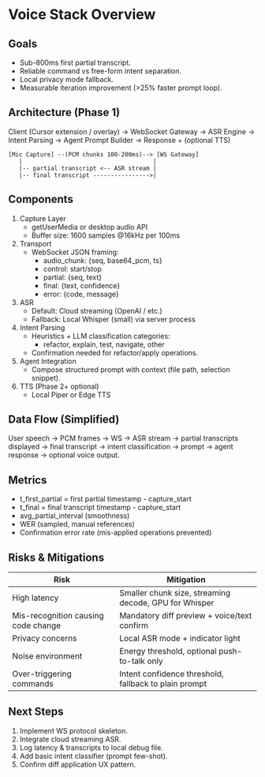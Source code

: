 # Voice Stack Overview

## Goals
- Sub-800ms first partial transcript.
- Reliable command vs free-form intent separation.
- Local privacy mode fallback.
- Measurable iteration improvement (>25% faster prompt loop).

## Architecture (Phase 1)
Client (Cursor extension / overlay) -> WebSocket Gateway -> ASR Engine -> Intent Parsing -> Agent Prompt Builder -> Response + (optional TTS)

```
[Mic Capture] --(PCM chunks 100-200ms)--> [WS Gateway]
   |                                     |
   |-- partial transcript <-- ASR stream |
   |-- final transcript ---------------->|
```

## Components
1. Capture Layer
   - getUserMedia or desktop audio API
   - Buffer size: 1600 samples @16kHz per 100ms
2. Transport
   - WebSocket JSON framing:
     - audio_chunk: {seq, base64_pcm, ts}
     - control: start/stop
     - partial: {seq, text}
     - final: {text, confidence}
     - error: {code, message}
3. ASR
   - Default: Cloud streaming (OpenAI / etc.)
   - Fallback: Local Whisper (small) via server process
4. Intent Parsing
   - Heuristics + LLM classification categories:
     - refactor, explain, test, navigate, other
   - Confirmation needed for refactor/apply operations.
5. Agent Integration
   - Compose structured prompt with context (file path, selection snippet).
6. TTS (Phase 2+ optional)
   - Local Piper or Edge TTS

## Data Flow (Simplified)
User speech -> PCM frames -> WS -> ASR stream -> partial transcripts displayed -> final transcript -> intent classification -> prompt -> agent response -> optional voice output.

## Metrics
- t_first_partial = first partial timestamp - capture_start
- t_final = final transcript timestamp - capture_start
- avg_partial_interval (smoothness)
- WER (sampled, manual references)
- Confirmation error rate (mis-applied operations prevented)

## Risks & Mitigations
| Risk | Mitigation |
|------|------------|
| High latency | Smaller chunk size, streaming decode, GPU for Whisper |
| Mis-recognition causing code change | Mandatory diff preview + voice/text confirm |
| Privacy concerns | Local ASR mode + indicator light |
| Noise environment | Energy threshold, optional push-to-talk only |
| Over-triggering commands | Intent confidence threshold, fallback to plain prompt |

## Next Steps
1. Implement WS protocol skeleton.
2. Integrate cloud streaming ASR.
3. Log latency & transcripts to local debug file.
4. Add basic intent classifier (prompt few-shot).
5. Confirm diff application UX pattern.
